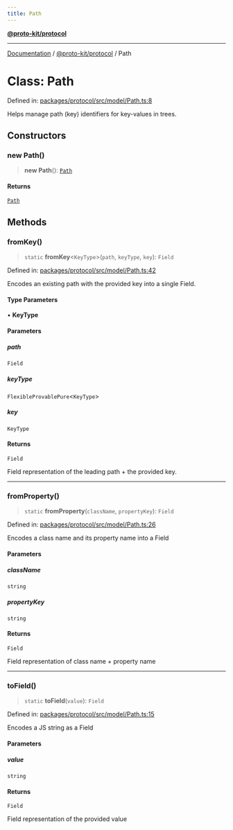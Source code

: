 ```yaml
---
title: Path
---
```


[**@proto-kit/protocol**](../README.md)

***

[Documentation](../../../README.md) / [@proto-kit/protocol](../README.md) / Path

# Class: Path

Defined in: [packages/protocol/src/model/Path.ts:8](https://github.com/proto-kit/framework/blob/b953c754e500c62f01fbbd6d09adfb2f5577269d/packages/protocol/src/model/Path.ts#L8)

Helps manage path (key) identifiers for key-values in trees.

## Constructors

### new Path()

> **new Path**(): [`Path`](Path.md)

#### Returns

[`Path`](Path.md)

## Methods

### fromKey()

> `static` **fromKey**\<`KeyType`\>(`path`, `keyType`, `key`): `Field`

Defined in: [packages/protocol/src/model/Path.ts:42](https://github.com/proto-kit/framework/blob/b953c754e500c62f01fbbd6d09adfb2f5577269d/packages/protocol/src/model/Path.ts#L42)

Encodes an existing path with the provided key into a single Field.

#### Type Parameters

• **KeyType**

#### Parameters

##### path

`Field`

##### keyType

`FlexibleProvablePure`\<`KeyType`\>

##### key

`KeyType`

#### Returns

`Field`

Field representation of the leading path + the provided key.

***

### fromProperty()

> `static` **fromProperty**(`className`, `propertyKey`): `Field`

Defined in: [packages/protocol/src/model/Path.ts:26](https://github.com/proto-kit/framework/blob/b953c754e500c62f01fbbd6d09adfb2f5577269d/packages/protocol/src/model/Path.ts#L26)

Encodes a class name and its property name into a Field

#### Parameters

##### className

`string`

##### propertyKey

`string`

#### Returns

`Field`

Field representation of class name + property name

***

### toField()

> `static` **toField**(`value`): `Field`

Defined in: [packages/protocol/src/model/Path.ts:15](https://github.com/proto-kit/framework/blob/b953c754e500c62f01fbbd6d09adfb2f5577269d/packages/protocol/src/model/Path.ts#L15)

Encodes a JS string as a Field

#### Parameters

##### value

`string`

#### Returns

`Field`

Field representation of the provided value
